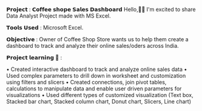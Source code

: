 

𝗣𝗿𝗼𝗷𝗲𝗰𝘁 : 𝗖𝗼𝗳𝗳𝗲𝗲 𝘀𝗵𝗼𝗽𝗲 𝗦𝗮𝗹𝗲𝘀 𝗗𝗮𝘀𝗵𝗯𝗼𝗮𝗿𝗱 
Hello,🙋‍♂️
I'm excited to share Data Analyst Project made with MS Excel.

𝗧𝗼𝗼𝗹𝘀 𝗨𝘀𝗲𝗱 : Microsoft Excel.

𝗢𝗯𝗷𝗲𝗰𝘁𝗶𝘃𝗲 : Owner of Coffee Shop Store wants us to help them create a dashboard to track and analyze their online sales/oders across India.

𝗣𝗿𝗼𝗷𝗲𝗰𝘁 𝗹𝗲𝗮𝗿𝗻𝗶𝗻𝗴 📃 :

• Created interactive dashboard to track and analyze online sales data
• Used complex parameters to drill down in worksheet and customization using filters and slicers
• Created connections, join pivot tables, calculations to manipulate data and enable user driven parameters for visualizations
• Used different types of customized visualization (Text box, Stacked bar chart, Stacked column chart, Donut chart, Slicers, Line chart)
